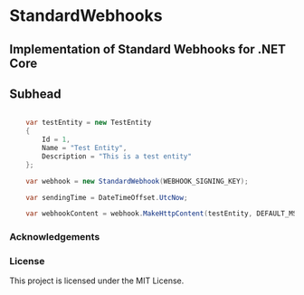 # StandardWebhooks

## Implementation of Standard Webhooks for .NET Core


## Subhead
```csharp

	var testEntity = new TestEntity
	{
		Id = 1,
		Name = "Test Entity",
		Description = "This is a test entity"
	};

    var webhook = new StandardWebhook(WEBHOOK_SIGNING_KEY);

    var sendingTime = DateTimeOffset.UtcNow;

    var webhookContent = webhook.MakeHttpContent(testEntity, DEFAULT_MSG_ID, sendingTime);

```

### Acknowledgements


### License
This project is licensed under the MIT License.
